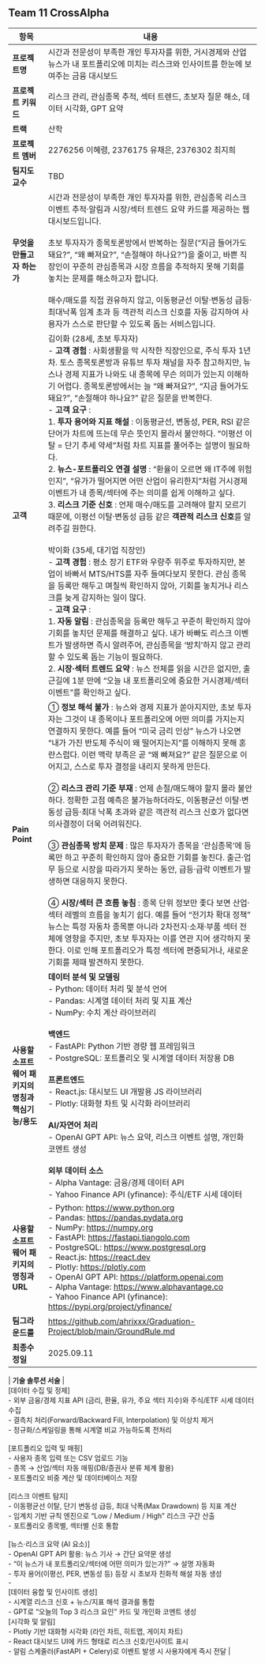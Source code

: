 ## Team 11 CrossAlpha

| 항목 | 내용 |
|---|---|
| **프로젝트명** | 시간과 전문성이 부족한 개인 투자자를 위한, 거시경제와 산업 뉴스가 내 포트폴리오에 미치는 리스크와 인사이트를 한눈에 보여주는 금융 대시보드 |
| **프로젝트 키워드** | 리스크 관리, 관심종목 추적, 섹터 트렌드, 초보자 질문 해소, 데이터 시각화, GPT 요약 |
| **트랙** | 산학 |
| **프로젝트 멤버** | 2276256 이혜령, 2376175 유채은, 2376302 최지희 |
| **팀지도 교수** | TBD |
| **무엇을 만들고자 하는가** | 시간과 전문성이 부족한 개인 투자자를 위한, 관심종목 리스크 이벤트 추적·알림과 시장/섹터 트렌드 요약 카드를 제공하는 웹 대시보드입니다.<br><br>초보 투자자가 종목토론방에서 반복하는 질문(“지금 들어가도 돼요?”, “왜 빠져요?”, “손절해야 하나요?”)을 줄이고, 바쁜 직장인이 꾸준히 관심종목과 시장 흐름을 추적하지 못해 기회를 놓치는 문제를 해소하고자 합니다.<br><br>매수/매도를 직접 권유하지 않고, 이동평균선 이탈·변동성 급등·최대낙폭 임계 초과 등 객관적 리스크 신호를 자동 감지하여 사용자가 스스로 판단할 수 있도록 돕는 서비스입니다. |
| **고객** | 김이화 (28세, 초보 투자자)<br>- **고객 경험** : 사회생활을 막 시작한 직장인으로, 주식 투자 1년 차. 토스 종목토론방과 유튜브 투자 채널을 자주 참고하지만, 뉴스나 경제 지표가 나와도 내 종목에 무슨 의미가 있는지 이해하기 어렵다. 종목토론방에서는 늘 “왜 빠져요?”, “지금 들어가도 돼요?”, “손절해야 하나요?” 같은 질문을 반복한다.<br>- **고객 요구** :<br>1. **투자 용어와 지표 해설** : 이동평균선, 변동성, PER, RSI 같은 단어가 차트에 뜨는데 무슨 뜻인지 몰라서 불안하다. “이평선 이탈 = 단기 추세 약세”처럼 차트 지표를 풀어주는 설명이 필요하다.<br>2. **뉴스-포트폴리오 연결 설명** : “환율이 오르면 왜 IT주에 위험인지”, “유가가 떨어지면 어떤 산업이 유리한지”처럼 거시경제 이벤트가 내 종목/섹터에 주는 의미를 쉽게 이해하고 싶다.<br>3. **리스크 기준 신호** : 언제 매수/매도를 고려해야 할지 모르기 때문에, 이평선 이탈·변동성 급등 같은 **객관적 리스크 신호**를 알려주길 원한다.<br><br>박이화 (35세, 대기업 직장인)<br>- **고객 경험** : 평소 장기 ETF와 우량주 위주로 투자하지만, 본업이 바빠서 MTS/HTS를 자주 들여다보지 못한다. 관심 종목을 등록만 해두고 며칠씩 확인하지 않아, 기회를 놓치거나 리스크를 늦게 감지하는 일이 많다.<br>- **고객 요구** :<br>1. **자동 알림** : 관심종목을 등록만 해두고 꾸준히 확인하지 않아 기회를 놓치던 문제를 해결하고 싶다. 내가 바빠도 리스크 이벤트가 발생하면 즉시 알려주어, 관심종목을 ‘방치’하지 않고 관리할 수 있도록 돕는 기능이 필요하다.<br>2. **시장·섹터 트렌드 요약** : 뉴스 전체를 읽을 시간은 없지만, 출근길에 1분 만에 “오늘 내 포트폴리오에 중요한 거시경제/섹터 이벤트”를 확인하고 싶다. |
| **Pain Point** | ① **정보 해석 불가** : 뉴스와 경제 지표가 쏟아지지만, 초보 투자자는 그것이 내 종목이나 포트폴리오에 어떤 의미를 가지는지 연결하지 못한다. 예를 들어 “미국 금리 인상” 뉴스가 나오면 “내가 가진 반도체 주식이 왜 떨어지는지”를 이해하지 못해 혼란스럽다. 이런 맥락 부족은 곧 “왜 빠져요?” 같은 질문으로 이어지고, 스스로 투자 결정을 내리지 못하게 만든다.<br><br>② **리스크 관리 기준 부재** : 언제 손절/매도해야 할지 몰라 불안하다. 정확한 고점 예측은 불가능하더라도, 이동평균선 이탈·변동성 급등·최대 낙폭 초과와 같은 객관적 리스크 신호가 없다면 의사결정이 더욱 어려워진다.<br><br>③ **관심종목 방치 문제** : 많은 투자자가 종목을 ‘관심종목’에 등록만 하고 꾸준히 확인하지 않아 중요한 기회를 놓친다. 출근·업무 등으로 시장을 따라가지 못하는 동안, 급등·급락 이벤트가 발생하면 대응하지 못한다.<br><br>④ **시장/섹터 큰 흐름 놓침** : 종목 단위 정보만 좇다 보면 산업·섹터 레벨의 흐름을 놓치기 쉽다. 예를 들어 “전기차 확대 정책” 뉴스는 특정 자동차 종목뿐 아니라 2차전지·소재·부품 섹터 전체에 영향을 주지만, 초보 투자자는 이를 연관 지어 생각하지 못한다. 이로 인해 포트폴리오가 특정 섹터에 편중되거나, 새로운 기회를 제때 발견하지 못한다. |
| **사용할 소프트웨어 패키지의 명칭과 핵심기능/용도** | **데이터 분석 및 모델링**<br>- Python: 데이터 처리 및 분석 언어<br>- Pandas: 시계열 데이터 처리 및 지표 계산<br>- NumPy: 수치 계산 라이브러리<br><br>**백엔드**<br>- FastAPI: Python 기반 경량 웹 프레임워크<br>- PostgreSQL: 포트폴리오 및 시계열 데이터 저장용 DB<br><br>**프론트엔드**<br>- React.js: 대시보드 UI 개발용 JS 라이브러리<br>- Plotly: 대화형 차트 및 시각화 라이브러리<br><br>**AI/자연어 처리**<br>- OpenAI GPT API: 뉴스 요약, 리스크 이벤트 설명, 개인화 코멘트 생성<br><br>**외부 데이터 소스**<br>- Alpha Vantage: 금융/경제 데이터 API<br>- Yahoo Finance API (yfinance): 주식/ETF 시세 데이터 |
| **사용할 소프트웨어 패키지의 명칭과 URL** | - Python: https://www.python.org<br>- Pandas: https://pandas.pydata.org<br>- NumPy: https://numpy.org<br>- FastAPI: https://fastapi.tiangolo.com<br>- PostgreSQL: https://www.postgresql.org<br>- React.js: https://react.dev<br>- Plotly: https://plotly.com<br>- OpenAI GPT API: https://platform.openai.com<br>- Alpha Vantage: https://www.alphavantage.co<br>- Yahoo Finance API (yfinance): https://pypi.org/project/yfinance/ |
| **팀그라운드룰** | https://github.com/ahrixxx/Graduation-Project/blob/main/GroundRule.md |
| **최종수정일** | 2025.09.11 |


| **기술 솔루션 서술** | <br> [데이터 수집 및 정제]<br>- 외부 금융/경제 지표 API (금리, 환율, 유가, 주요 섹터 지수)와 주식/ETF 시세 데이터 수집<br>- 결측치 처리(Forward/Backward Fill, Interpolation) 및 이상치 제거<br>- 정규화/스케일링을 통해 시계열 비교 가능하도록 전처리<br><br>[포트폴리오 입력 및 매핑]<br>- 사용자 종목 입력 또는 CSV 업로드 기능<br>- 종목 → 산업/섹터 자동 매핑(DB/증권사 분류 체계 활용)<br>- 포트폴리오 비중 계산 및 데이터베이스 저장<br><br>[리스크 이벤트 탐지]<br>- 이동평균선 이탈, 단기 변동성 급등, 최대 낙폭(Max Drawdown) 등 지표 계산<br>- 임계치 기반 규칙 엔진으로 “Low / Medium / High” 리스크 구간 산출<br>- 포트폴리오 종목별, 섹터별 신호 통합<br><br>[뉴스·리스크 요약 (AI 요소)]<br>- OpenAI GPT API 활용: 뉴스 기사 → 간단 요약문 생성<br>- “이 뉴스가 내 포트폴리오/섹터에 어떤 의미가 있는가?” → 설명 자동화<br>- 투자 용어(이평선, PER, 변동성 등) 등장 시 초보자 친화적 해설 자동 생성<br>- <br>[데이터 융합 및 인사이트 생성]<br>- 시계열 리스크 신호 + 뉴스/지표 해석 결과를 통합<br>- GPT로 “오늘의 Top 3 리스크 요인” 카드 및 개인화 코멘트 생성<br>[시각화 및 알림]<br>- Plotly 기반 대화형 시각화 (라인 차트, 히트맵, 게이지 차트)<br>- React 대시보드 UI에 카드 형태로 리스크 신호/인사이트 표시<br>- 알림 스케줄러(FastAPI + Celery)로 이벤트 발생 시 사용자에게 즉시 전달 |

